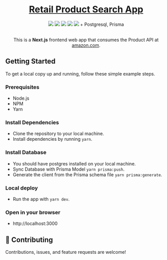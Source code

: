 <div align="center">
<h1><a href="#" target="_blank">Retail Product Search App</a></h1>
</div>

<div align="center">
  <img src="https://img.shields.io/badge/-NextJS-000000?logo=nextdotjs">
  <img src="https://img.shields.io/badge/-ReactJS-61DAFB?logo=react&logoColor=black">
  <img src="https://img.shields.io/badge/-TypeScript-3178C6?logo=TypeScript&logoColor=white">
  <img src="https://img.shields.io/badge/-React%20Query-FF4154?logo=reactquery&logoColor=white">
  <img src="https://img.shields.io/badge/-TypeScript-3178C6?logo=TypeScript&logoColor=white">
   + Postgresql, Prisma
</div>

<br>

<p align="center">This is a <strong>Next.js</strong> frontend web app that consumes the Product API at <a href="https://www.amazon.com/" target="_blank">amazon.com</a>.</p>

## Getting Started

To get a local copy up and running, follow these simple example steps.

### Prerequisites
- Node.js
- NPM
- Yarn

### Install Dependencies
- Clone the repository to your local machine.
- Install dependencies by running `yarn`.

### Install Database
- You should have postgres installed on your local machine.
- Sync Database with Prisma Model `yarn prisma:push`.
- Generate the client from the Prisma schema file `yarn prisma:generate`.

### Local deploy
- Run the app with `yarn dev`.

### Open in your browser
- http://localhost:3000

## 🤝 Contributing

Contributions, issues, and feature requests are welcome!
